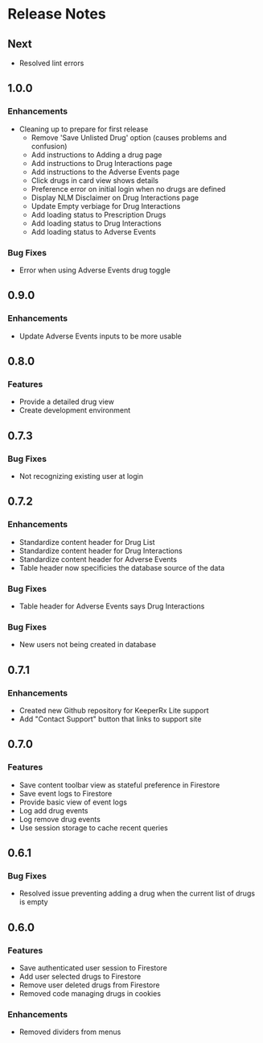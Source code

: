 # Release Notes

## Next

-  Resolved lint errors

## 1.0.0

### Enhancements

-  Cleaning up to prepare for first release
   -  Remove 'Save Unlisted Drug' option (causes problems and confusion)
   -  Add instructions to Adding a drug page
   -  Add instructions to Drug Interactions page
   -  Add instructions to the Adverse Events page
   -  Click drugs in card view shows details
   -  Preference error on initial login when no drugs are defined
   -  Display NLM Disclaimer on Drug Interactions page
   -  Update Empty verbiage for Drug Interactions
   -  Add loading status to Prescription Drugs
   -  Add loading status to Drug Interactions
   -  Add loading status to Adverse Events

### Bug Fixes

-  Error when using Adverse Events drug toggle

## 0.9.0

### Enhancements

-  Update Adverse Events inputs to be more usable

## 0.8.0

### Features

-  Provide a detailed drug view
-  Create development environment

## 0.7.3

### Bug Fixes

-  Not recognizing existing user at login

## 0.7.2

### Enhancements

-  Standardize content header for Drug List
-  Standardize content header for Drug Interactions
-  Standardize content header for Adverse Events
-  Table header now specificies the database source of the data

### Bug Fixes

-  Table header for Adverse Events says Drug Interactions

### Bug Fixes

-  New users not being created in database

## 0.7.1

### Enhancements

-  Created new Github repository for KeeperRx Lite support
-  Add "Contact Support" button that links to support site

## 0.7.0

### Features

-  Save content toolbar view as stateful preference in Firestore
-  Save event logs to Firestore
-  Provide basic view of event logs
-  Log add drug events
-  Log remove drug events
-  Use session storage to cache recent queries

## 0.6.1

### Bug Fixes

-  Resolved issue preventing adding a drug when the current list of drugs is empty

## 0.6.0

### Features

-  Save authenticated user session to Firestore
-  Add user selected drugs to Firestore
-  Remove user deleted drugs from Firestore
-  Removed code managing drugs in cookies

### Enhancements

-  Removed dividers from menus
